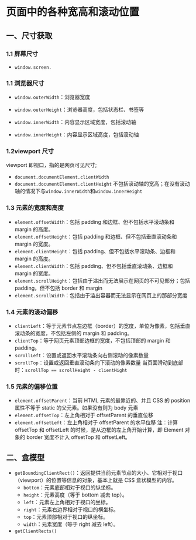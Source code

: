 # 页面中的各种宽高和滚动位置

## 一、尺寸获取

### 1.1 屏幕尺寸

- `window.screen.`

### 1.1 浏览器尺寸

- `window.outerWidth`：浏览器宽度
- `window.outerHeight`：浏览器高度，包括状态栏、书签等

- `window.innerWidth`：内容显示区域宽度，包括滚动轴
- `window.innerHeight`：内容显示区域高度，包括滚动轴

### 1.2viewport 尺寸

viewport 即视口，指的是网页可见尺寸;

- `document.documentElement.clientWidth`
- `document.documentElement.clientHeight`
  不包括滚动轴的宽高；在没有滚动轴的情况下与`window.innerWidth`和`window.innerHeight`

### 1.3 元素的宽度和高度

- `element.offsetWidth`：包括 padding 和边框、但不包括水平滚动条和 margin 的高度。
- `element.offsetHeight`：包括 padding 和边框、但不包括垂直滚动条和 margin 的宽度。
- `element.clientHeight`：包括 padding、但不包括水平滚动条、边框和 margin 的高度。
- `element.clientWidth`：包括 padding、但不包括垂直滚动条、边框和 margin 的宽度。
- `element.scrollHeight`：包括由于溢出而无法展示在网页的不可见部分；包括 padding，但不包括 border 和 margin
- `element.scrollWidth`：包括由于溢出容器而无法显示在网页上的那部分宽度

### 1.4 元素的滚动偏移

- `clientLeft`：等于元素节点左边框（border）的宽度，单位为像素，包括垂直滚动条的宽度，不包括左侧的 margin 和 padding。
- `clientTop`：等于网页元素顶部边框的宽度，不包括顶部的 margin 和 padding。
- `scrollLeft`：设置或返回水平滚动条向右侧滚动的像素数量
- `scrollTop`：设置或返回垂直滚动条向下滚动的像素数量
  当页面滑动到底部时：`scrollTop == scrollHeight - clientHight`

### 1.5 元素的偏移位置

- `element.offsetParent`：当前 HTML 元素的最靠近的、并且 CSS 的 position 属性不等于 static 的父元素。如果没有则为 body 元素
- `element.offsetTop`：左上角相对于 offsetParent 的垂直位移
- `element.offsetLeft`：左上角相对于 offsetParent 的水平位移
  注：计算 offsetTop 和 offsetLeft 的时候，是从边框的左上角开始计算，即 Element 对象的 border 宽度不计入 offsetTop 和 offsetLeft。

## 二、盒模型

- `getBoundingClientRect()`：返回提供当前元素节点的大小、它相对于视口（viewport）的位置等信息的对象，基本上就是 CSS 盒状模型的内容。
  - `bottom`：元素底部相对于视口的纵坐标。
  - `height`：元素高度（等于 bottom 减去 top）。
  - `left`：元素左上角相对于视口的坐标。
  - `right`：元素右边界相对于视口的横坐标。
  - `top`：元素顶部相对于视口的纵坐标。
  - `width`：元素宽度（等于 right 减去 left）。
- `getClientRects()`
